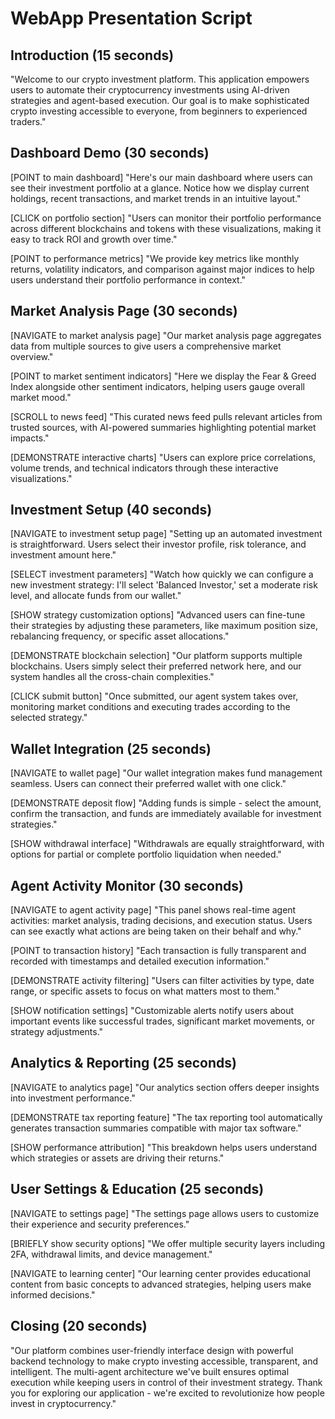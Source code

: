 # WebApp Presentation Script

## Introduction (15 seconds)
"Welcome to our crypto investment platform. This application empowers users to automate their cryptocurrency investments using AI-driven strategies and agent-based execution. Our goal is to make sophisticated crypto investing accessible to everyone, from beginners to experienced traders."

## Dashboard Demo (30 seconds)
[POINT to main dashboard]
"Here's our main dashboard where users can see their investment portfolio at a glance. Notice how we display current holdings, recent transactions, and market trends in an intuitive layout."

[CLICK on portfolio section]
"Users can monitor their portfolio performance across different blockchains and tokens with these visualizations, making it easy to track ROI and growth over time."

[POINT to performance metrics]
"We provide key metrics like monthly returns, volatility indicators, and comparison against major indices to help users understand their portfolio performance in context."

## Market Analysis Page (30 seconds)
[NAVIGATE to market analysis page]
"Our market analysis page aggregates data from multiple sources to give users a comprehensive market overview."

[POINT to market sentiment indicators]
"Here we display the Fear & Greed Index alongside other sentiment indicators, helping users gauge overall market mood."

[SCROLL to news feed]
"This curated news feed pulls relevant articles from trusted sources, with AI-powered summaries highlighting potential market impacts."

[DEMONSTRATE interactive charts]
"Users can explore price correlations, volume trends, and technical indicators through these interactive visualizations."

## Investment Setup (40 seconds)
[NAVIGATE to investment setup page]
"Setting up an automated investment is straightforward. Users select their investor profile, risk tolerance, and investment amount here."

[SELECT investment parameters]
"Watch how quickly we can configure a new investment strategy: I'll select 'Balanced Investor,' set a moderate risk level, and allocate funds from our wallet."

[SHOW strategy customization options]
"Advanced users can fine-tune their strategies by adjusting these parameters, like maximum position size, rebalancing frequency, or specific asset allocations."

[DEMONSTRATE blockchain selection]
"Our platform supports multiple blockchains. Users simply select their preferred network here, and our system handles all the cross-chain complexities."

[CLICK submit button]
"Once submitted, our agent system takes over, monitoring market conditions and executing trades according to the selected strategy."

## Wallet Integration (25 seconds)
[NAVIGATE to wallet page]
"Our wallet integration makes fund management seamless. Users can connect their preferred wallet with one click."

[DEMONSTRATE deposit flow]
"Adding funds is simple - select the amount, confirm the transaction, and funds are immediately available for investment strategies."

[SHOW withdrawal interface]
"Withdrawals are equally straightforward, with options for partial or complete portfolio liquidation when needed."

## Agent Activity Monitor (30 seconds)
[NAVIGATE to agent activity page]
"This panel shows real-time agent activities: market analysis, trading decisions, and execution status. Users can see exactly what actions are being taken on their behalf and why."

[POINT to transaction history]
"Each transaction is fully transparent and recorded with timestamps and detailed execution information."

[DEMONSTRATE activity filtering]
"Users can filter activities by type, date range, or specific assets to focus on what matters most to them."

[SHOW notification settings]
"Customizable alerts notify users about important events like successful trades, significant market movements, or strategy adjustments."

## Analytics & Reporting (25 seconds)
[NAVIGATE to analytics page]
"Our analytics section offers deeper insights into investment performance."

[DEMONSTRATE tax reporting feature]
"The tax reporting tool automatically generates transaction summaries compatible with major tax software."

[SHOW performance attribution]
"This breakdown helps users understand which strategies or assets are driving their returns."

## User Settings & Education (25 seconds)
[NAVIGATE to settings page]
"The settings page allows users to customize their experience and security preferences."

[BRIEFLY show security options]
"We offer multiple security layers including 2FA, withdrawal limits, and device management."

[NAVIGATE to learning center]
"Our learning center provides educational content from basic concepts to advanced strategies, helping users make informed decisions."

## Closing (20 seconds)
"Our platform combines user-friendly interface design with powerful backend technology to make crypto investing accessible, transparent, and intelligent. The multi-agent architecture we've built ensures optimal execution while keeping users in control of their investment strategy. Thank you for exploring our application - we're excited to revolutionize how people invest in cryptocurrency." 